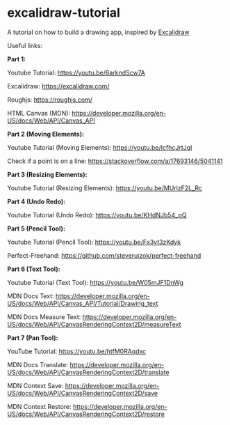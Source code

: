 # excalidraw-tutorial

A tutorial on how to build a drawing app, inspired by [Excalidraw](https://excalidraw.com/)

Useful links:

**Part 1:**

Youtube Tutorial: https://youtu.be/6arkndScw7A

Excalidraw: https://excalidraw.com/

Roughjs: https://roughjs.com/

HTML Canvas (MDN): https://developer.mozilla.org/en-US/docs/Web/API/Canvas_API

**Part 2 (Moving Elements):**

Youtube Tutorial (Moving Elements): https://youtu.be/IcfhcJrtJqI

Check if a point is on a line: https://stackoverflow.com/a/17693146/5041141

**Part 3 (Resizing Elements):**

Youtube Tutorial (Resizing Elements): https://youtu.be/MUrlzF2L_Rc

**Part 4 (Undo Redo):**

Youtube Tutorial (Undo Redo): https://youtu.be/KHdNJb54_pQ

**Part 5 (Pencil Tool):**

Youtube Tutorial (Pencil Tool): https://youtu.be/Fx3yt3zKdyk

Perfect-Freehand: https://github.com/steveruizok/perfect-freehand

**Part 6 (Text Tool):**

Youtube Tutorial (Text Tool): https://youtu.be/W05mJF1DnWg

MDN Docs Text: https://developer.mozilla.org/en-US/docs/Web/API/Canvas_API/Tutorial/Drawing_text

MDN Docs Measure Text: https://developer.mozilla.org/en-US/docs/Web/API/CanvasRenderingContext2D/measureText

**Part 7 (Pan Tool):**

YouTube Tutorial: https://youtu.be/htfM0RAqdxc

MDN Docs Translate: https://developer.mozilla.org/en-US/docs/Web/API/CanvasRenderingContext2D/translate

MDN Context Save: https://developer.mozilla.org/en-US/docs/Web/API/CanvasRenderingContext2D/save

MDN Context Restore: https://developer.mozilla.org/en-US/docs/Web/API/CanvasRenderingContext2D/restore
